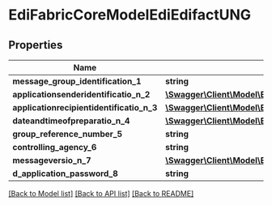 # EdiFabricCoreModelEdiEdifactUNG

## Properties
Name | Type | Description | Notes
------------ | ------------- | ------------- | -------------
**message_group_identification_1** | **string** |  | [optional] 
**applicationsenderidentificatio_n_2** | [**\Swagger\Client\Model\EdiFabricCoreModelEdiEdifactS006**](EdiFabricCoreModelEdiEdifactS006.md) |  | [optional] 
**applicationrecipientidentificatio_n_3** | [**\Swagger\Client\Model\EdiFabricCoreModelEdiEdifactS007**](EdiFabricCoreModelEdiEdifactS007.md) |  | [optional] 
**dateandtimeofpreparatio_n_4** | [**\Swagger\Client\Model\EdiFabricCoreModelEdiEdifactS004**](EdiFabricCoreModelEdiEdifactS004.md) |  | [optional] 
**group_reference_number_5** | **string** |  | [optional] 
**controlling_agency_6** | **string** |  | [optional] 
**messageversio_n_7** | [**\Swagger\Client\Model\EdiFabricCoreModelEdiEdifactS008**](EdiFabricCoreModelEdiEdifactS008.md) |  | [optional] 
**d_application_password_8** | **string** |  | [optional] 

[[Back to Model list]](../README.md#documentation-for-models) [[Back to API list]](../README.md#documentation-for-api-endpoints) [[Back to README]](../README.md)


